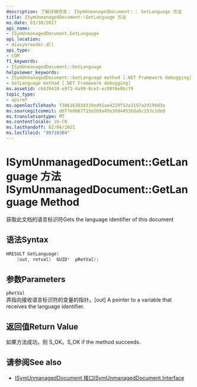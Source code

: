 ```yaml
---
description: 了解详细信息： ISymUnmanagedDocument：： GetLanguage 方法
title: ISymUnmanagedDocument::GetLanguage 方法
ms.date: 03/30/2017
api_name:
- ISymUnmanagedDocument.GetLanguage
api_location:
- diasymreader.dll
api_type:
- COM
f1_keywords:
- ISymUnmanagedDocument::GetLanguage
helpviewer_keywords:
- ISymUnmanagedDocument::GetLanguage method [.NET Framework debugging]
- GetLanguage method [.NET Framework debugging]
ms.assetid: c6639418-e9f2-4a99-8ce2-ec9876e0bc79
topic_type:
- apiref
ms.openlocfilehash: f30636303d310ed91aa4229f52a3197a29190d3a
ms.sourcegitcommit: ddf7edb67715a5b9a45e3dd44536dabc153c1de0
ms.translationtype: MT
ms.contentlocale: zh-CN
ms.lasthandoff: 02/06/2021
ms.locfileid: "99710304"
---
```

# <a name="isymunmanageddocumentgetlanguage-method"></a><span data-ttu-id="065ea-103">ISymUnmanagedDocument::GetLanguage 方法</span><span class="sxs-lookup"><span data-stu-id="065ea-103">ISymUnmanagedDocument::GetLanguage Method</span></span>

<span data-ttu-id="065ea-104">获取此文档的语言标识符</span><span class="sxs-lookup"><span data-stu-id="065ea-104">Gets the language identifier of this document</span></span>  
  
## <a name="syntax"></a><span data-ttu-id="065ea-105">语法</span><span class="sxs-lookup"><span data-stu-id="065ea-105">Syntax</span></span>  
  
```cpp  
HRESULT GetLanguage(  
    [out, retval]  GUID*  pRetVal);  
```  
  
## <a name="parameters"></a><span data-ttu-id="065ea-106">参数</span><span class="sxs-lookup"><span data-stu-id="065ea-106">Parameters</span></span>  

 `pRetVal`  
 <span data-ttu-id="065ea-107">弄指向接收语言标识符的变量的指针。</span><span class="sxs-lookup"><span data-stu-id="065ea-107">[out] A pointer to a variable that receives the language identifier.</span></span>  
  
## <a name="return-value"></a><span data-ttu-id="065ea-108">返回值</span><span class="sxs-lookup"><span data-stu-id="065ea-108">Return Value</span></span>  

 <span data-ttu-id="065ea-109">如果方法成功，则 S_OK。</span><span class="sxs-lookup"><span data-stu-id="065ea-109">S_OK if the method succeeds.</span></span>  
  
## <a name="see-also"></a><span data-ttu-id="065ea-110">请参阅</span><span class="sxs-lookup"><span data-stu-id="065ea-110">See also</span></span>

- [<span data-ttu-id="065ea-111">ISymUnmanagedDocument 接口</span><span class="sxs-lookup"><span data-stu-id="065ea-111">ISymUnmanagedDocument Interface</span></span>](isymunmanageddocument-interface.md)
